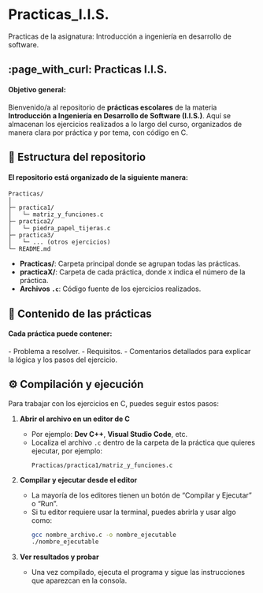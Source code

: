 # Practicas_I.I.S.
Practicas de la asignatura: Introducción a ingeniería en desarrollo de software.

<h2>:page_with_curl: Practicas I.I.S.</h2>

<h4>Objetivo general:</h4>
Bienvenido/a al repositorio de <strong>prácticas escolares</strong> de la materia <strong>Introducción a Ingeniería en Desarrollo de Software (I.I.S.)</strong>. Aquí se almacenan los ejercicios realizados a lo largo del curso, organizados de manera clara por práctica y por tema, con código en C.

<h2>📂 Estructura del repositorio</h2>

<h4>El repositorio está organizado de la siguiente manera:</h4>

```text
Practicas/
│
├─ practica1/
│   └─ matriz_y_funciones.c
├─ practica2/
│   └─ piedra_papel_tijeras.c
├─ practica3/
│   └─ ... (otros ejercicios)
└─ README.md
```

- **Practicas/**: Carpeta principal donde se agrupan todas las prácticas.
- **practicaX/**: Carpeta de cada práctica, donde `X` indica el número de la práctica.
- **Archivos `.c`**: Código fuente de los ejercicios realizados.

<h2>📝 Contenido de las prácticas</h2>

<h4>Cada práctica puede contener:</h4>
- Problema a resolver.
- Requisitos.
- Comentarios detallados para explicar la lógica y los pasos del ejercicio.

<h2>⚙️ Compilación y ejecución</h2>

Para trabajar con los ejercicios en C, puedes seguir estos pasos:

1. **Abrir el archivo en un editor de C**  
   - Por ejemplo: **Dev C++**, **Visual Studio Code**, etc.  
   - Localiza el archivo `.c` dentro de la carpeta de la práctica que quieres ejecutar, por ejemplo:  
     ```
     Practicas/practica1/matriz_y_funciones.c
     ```

2. **Compilar y ejecutar desde el editor**  
   - La mayoría de los editores tienen un botón de “Compilar y Ejecutar” o “Run”.  
   - Si tu editor requiere usar la terminal, puedes abrirla y usar algo como:
     ```bash
     gcc nombre_archivo.c -o nombre_ejecutable
     ./nombre_ejecutable
     ```

3. **Ver resultados y probar**  
   - Una vez compilado, ejecuta el programa y sigue las instrucciones que aparezcan en la consola. 